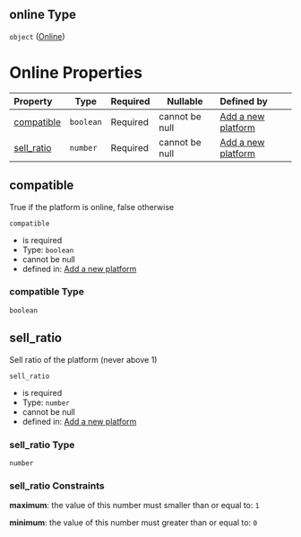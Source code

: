 ## online Type

`object` ([Online](add-platform-properties-online.md))

# Online Properties

| Property                  | Type      | Required | Nullable       | Defined by                                                                                                                                                                      |
| :------------------------ | --------- | -------- | -------------- | :------------------------------------------------------------------------------------------------------------------------------------------------------------------------------ |
| [compatible](#compatible) | `boolean` | Required | cannot be null | [Add a new platform](add-platform-properties-online-properties-compatible.md "http&#x3A;//www.city-game-studio.com/add.platform.json#/properties/online/properties/compatible") |
| [sell_ratio](#sell_ratio) | `number`  | Required | cannot be null | [Add a new platform](add-platform-properties-online-properties-sell_ratio.md "http&#x3A;//www.city-game-studio.com/add.platform.json#/properties/online/properties/sell_ratio") |

## compatible

True if the platform is online, false otherwise


`compatible`

-   is required
-   Type: `boolean`
-   cannot be null
-   defined in: [Add a new platform](add-platform-properties-online-properties-compatible.md "http&#x3A;//www.city-game-studio.com/add.platform.json#/properties/online/properties/compatible")

### compatible Type

`boolean`

## sell_ratio

Sell ratio of the platform (never above 1)


`sell_ratio`

-   is required
-   Type: `number`
-   cannot be null
-   defined in: [Add a new platform](add-platform-properties-online-properties-sell_ratio.md "http&#x3A;//www.city-game-studio.com/add.platform.json#/properties/online/properties/sell_ratio")

### sell_ratio Type

`number`

### sell_ratio Constraints

**maximum**: the value of this number must smaller than or equal to: `1`

**minimum**: the value of this number must greater than or equal to: `0`
